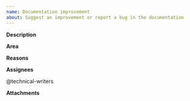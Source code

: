 ```yaml
---
name: Documentation improvement
about: Suggest an improvement or report a bug in the documentation
---
```


<!-- Thank you for your contribution. Before you submit the issue:
1. Search open and closed issues for duplicates.
2. Read the contributing guidelines.
3. Assign the Documentation project.
-->

**Description**

<!-- Provide a clear and concise description of the potential documentation improvement.-->

**Area**

<!-- Provide the area the document refers to. For example, write: 
* Application Connector
* Event Mesh
* Kyma Environment Broker
* Rafter -->

**Reasons**

<!-- Explain why we should improve the document. -->

**Assignees**

@technical-writers

**Attachments**

<!-- Attach any files, links, code samples, or screenshots that will convince us to your idea. -->